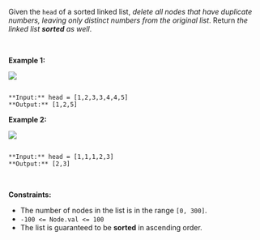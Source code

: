 Given the `head` of a sorted linked list, *delete all nodes that have duplicate numbers, leaving only distinct numbers from the original list*. Return *the linked list **sorted** as well*.


 


**Example 1:**


![](https://assets.leetcode.com/uploads/2021/01/04/linkedlist1.jpg)

```

**Input:** head = [1,2,3,3,4,4,5]
**Output:** [1,2,5]

```

**Example 2:**


![](https://assets.leetcode.com/uploads/2021/01/04/linkedlist2.jpg)

```

**Input:** head = [1,1,1,2,3]
**Output:** [2,3]

```

 


**Constraints:**


* The number of nodes in the list is in the range `[0, 300]`.
* `-100 <= Node.val <= 100`
* The list is guaranteed to be **sorted** in ascending order.


